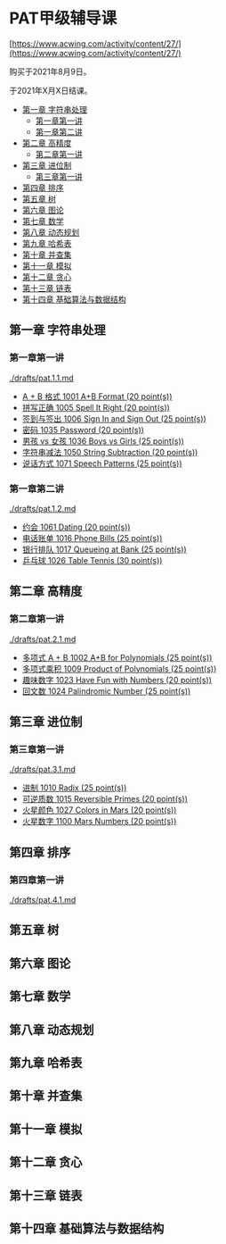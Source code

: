 # PAT甲级辅导课
[https://www.acwing.com/activity/content/27/](https://www.acwing.com/activity/content/27/)

购买于2021年8月9日。

于2021年X月X日结课。

<!-- @import "[TOC]" {cmd="toc" depthFrom=2 depthTo=6 orderedList=false} -->

<!-- code_chunk_output -->

- [第一章 字符串处理](#第一章-字符串处理)
  - [第一章第一讲](#第一章第一讲)
  - [第一章第二讲](#第一章第二讲)
- [第二章 高精度](#第二章-高精度)
  - [第二章第一讲](#第二章第一讲)
- [第三章 进位制](#第三章-进位制)
  - [第三章第一讲](#第三章第一讲)
- [第四章 排序](#第四章-排序)
- [第五章 树](#第五章-树)
- [第六章 图论](#第六章-图论)
- [第七章 数学](#第七章-数学)
- [第八章 动态规划](#第八章-动态规划)
- [第九章 哈希表](#第九章-哈希表)
- [第十章 并查集](#第十章-并查集)
- [第十一章 模拟](#第十一章-模拟)
- [第十二章 贪心](#第十二章-贪心)
- [第十三章 链表](#第十三章-链表)
- [第十四章 基础算法与数据结构](#第十四章-基础算法与数据结构)

<!-- /code_chunk_output -->

## 第一章 字符串处理

### 第一章第一讲
[./drafts/pat.1.1.md](./drafts/pat.1.1.md)

- [A + B 格式 1001 A+B Format (20 point(s))](./drafts/pat.1.1.md#字符串减法#a-b-格式-1001-ab-format-20-points)
- [拼写正确 1005 Spell It Right (20 point(s))](./drafts/pat.1.1.md#字符串减法#拼写正确-1005-spell-it-right-20-points)
- [签到与签出 1006 Sign In and Sign Out (25 point(s))](./drafts/pat.1.1.md#字符串减法#签到与签出-1006-sign-in-and-sign-out-25-points)
- [密码 1035 Password (20 point(s))](./drafts/pat.1.1.md#字符串减法#密码-1035-password-20-points)
- [男孩 vs 女孩 1036 Boys vs Girls (25 point(s))](./drafts/pat.1.1.md#字符串减法#男孩-vs-女孩-1036-boys-vs-girls-25-points)
- [字符串减法 1050 String Subtraction (20 point(s))](./drafts/pat.1.1.md#字符串减法#字符串减法-1050-string-subtraction-20-points)
- [说话方式 1071 Speech Patterns (25 point(s))](./drafts/pat.1.1.md#字符串减法#说话方式-1071-speech-patterns-25-points)

### 第一章第二讲
[./drafts/pat.1.2.md](./drafts/pat.1.2.md)

- [约会 1061 Dating (20 point(s))](./drafts/pat.1.2.md#约会-1061-dating-20-points)
- [电话账单 1016 Phone Bills (25 point(s))](./drafts/pat.1.2.md#电话账单-1016-phone-bills-25-points)
- [银行排队 1017 Queueing at Bank (25 point(s))](./drafts/pat.1.2.md#银行排队-1017-queueing-at-bank-25-points)
- [乒乓球 1026 Table Tennis (30 point(s))](./drafts/pat.1.2.md#乒乓球-1026-table-tennis-30-points)

## 第二章 高精度

### 第二章第一讲
[./drafts/pat.2.1.md](./drafts/pat.2.1.md)

- [多项式 A + B 1002 A+B for Polynomials (25 point(s))](./drafts/pat.2.1.md#多项式-a-b-1002-ab-for-polynomials-25-points)
- [多项式乘积 1009 Product of Polynomials (25 point(s))](./drafts/pat.2.1.md#多项式乘积-1009-product-of-polynomials-25-points)
- [趣味数字 1023 Have Fun with Numbers (20 point(s))](./drafts/pat.2.1.md#趣味数字-1023-have-fun-with-numbers-20-points)
- [回文数 1024 Palindromic Number (25 point(s))](./drafts/pat.2.1.md#回文数-1024-palindromic-number-25-points)

## 第三章 进位制

### 第三章第一讲
[./drafts/pat.3.1.md](./drafts/pat.3.1.md)

- [进制 1010 Radix (25 point(s))](./drafts/pat.3.1.md#进制-1010-radix-25-points)
- [可逆质数 1015 Reversible Primes (20 point(s))](./drafts/pat.3.1.md#可逆质数-1015-reversible-primes-20-points)
- [火星颜色 1027 Colors in Mars (20 point(s))](./drafts/pat.3.1.md#火星颜色-1027-colors-in-mars-20-points)
- [火星数字 1100 Mars Numbers (20 point(s))](./drafts/pat.3.1.md#火星数字-1100-mars-numbers-20-points)

## 第四章 排序

### 第四章第一讲
[./drafts/pat.4.1.md](./drafts/pat.4.1.md)

## 第五章 树

## 第六章 图论

## 第七章 数学

## 第八章 动态规划

## 第九章 哈希表

## 第十章 并查集

## 第十一章 模拟

## 第十二章 贪心

## 第十三章 链表

## 第十四章 基础算法与数据结构
